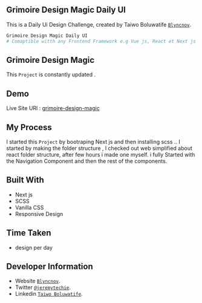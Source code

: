 ## Grimoire Design Magic Daily UI

This is a Daily Ui Design Challenge, created by Taiwo Boluwatife [`Blyncnov`](https://blyncnov.com/).

```bash
Grimoire Design Magic Daily UI
# Comaptible witth any Frontend Framework e.g Vue js, React et Next js and also Vanila Stacks  [ HTML, CSS]

```

## Grimoire Design Magic 

This `Project` is constantly updated .


## Demo

Live Site URl : [grimoire-design-magic](https://grimoire-design-magic.vercel.app/)

## My Process
I started this `Project` by bootraping Next js and then installing scss .. I started by making the folder structure , l checked out web simplified about react folder structure, after few hours i made one myself. i fully Started with the Navigation Component and then the rest of the components.


## Built With

* Next js
* SCSS 
* Vanilla CSS
* Responsive Design

## Time Taken

* design per day


## Developer Information

* Website [`Blyncnov`](https://blyncnov.com/).
* Twitter [`@jeremytechie`](https://twitter.com/jeremytechie).
* Linkedin [`Taiwo Boluwatife`](https://linkedin.com/in/blyncnov).